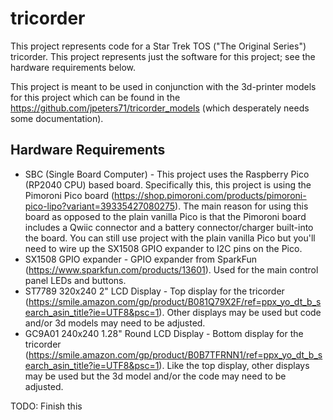 # tricorder

This project represents code for a Star Trek TOS ("The Original Series") tricorder.  This project represents just the software for this project; see the hardware requirements below.

This project is meant to be used in conjunction with the 3d-printer models for this project which can be found in the https://github.com/jpeters71/tricorder_models (which desperately needs some documentation).

## Hardware Requirements
* SBC (Single Board Computer) - This project uses the Raspberry Pico (RP2040 CPU) based board. Specifically this, this project is using the Pimoroni Pico board (https://shop.pimoroni.com/products/pimoroni-pico-lipo?variant=39335427080275). The main reason for using this board as opposed to the plain vanilla Pico is that the Pimoroni board includes a Qwiic connector and a battery connector/charger built-into the board. You can still use project with the plain vanilla Pico but you'll need to wire up the SX1508 GPIO expander to I2C pins on the Pico.
* SX1508 GPIO expander - GPIO expander from SparkFun (https://www.sparkfun.com/products/13601). Used for the main control panel LEDs and buttons.
* ST7789 320x240 2" LCD Display - Top display for the tricorder (https://smile.amazon.com/gp/product/B081Q79X2F/ref=ppx_yo_dt_b_search_asin_title?ie=UTF8&psc=1). Other displays may be used but code and/or 3d models may need to be adjusted.
* GC9A01 240x240 1.28" Round LCD Display - Bottom display for the tricorder (https://smile.amazon.com/gp/product/B0B7TFRNN1/ref=ppx_yo_dt_b_search_asin_title?ie=UTF8&psc=1). Like the top display, other displays may be used but the 3d model and/or the code may need to be adjusted.

TODO: Finish this
